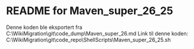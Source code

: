 # README for Maven_super_26_25
Denne koden ble eksportert fra C:\WikiMigration\git\code_dump\Maven_super_26.md
Link til denne koden: C:\WikiMigration\git\code_repo\ShellScripts\Maven_super_26_25.sh
